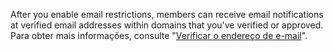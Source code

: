After you enable email restrictions, members can receive email notifications at verified email addresses within domains that you've verified or approved. Para obter mais informações, consulte "[Verificar o endereço de e-mail](/github/getting-started-with-github/verifying-your-email-address)".

